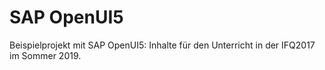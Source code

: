 # SAP OpenUI5
Beispielprojekt mit SAP OpenUI5:
Inhalte für den Unterricht in der IFQ2017 im Sommer 2019.